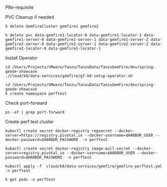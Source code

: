PRe-requisite


PVC Cleanup if needed
```shell
k delete GemFireCluster gemfire1 gemfire2

k delete pvc data-gemfire1-locator-0 data-gemfire1-locator-1 data-gemfire1-server-0 data-gemfire1-server-1 data-gemfire1-server-2 data-gemfire2-server-0 data-gemfire2-server-1 data-gemfire2-server-2 data-gemfire2-locator-0 data-gemfire2-locator-1
```


Install Operator

```shell
cd /Users/Projects/VMware/Tanzu/TanzuData/TanzuGemFire/dev/spring-geode-showcase
./cloud/k8/data-services/gemfire/gf-k8-setup-operator.sh
```


```shell
cd /Users/Projects/VMware/Tanzu/TanzuData/TanzuGemFire/dev/spring-geode-showcase
k create namespace perftest
```

Check port-forward

```shell
ps -ef | grep port-forward
```


Create perf test cluster

```shell
kubectl create secret docker-registry regsecret --docker-server=https://registry.pivotal.io --docker-username=$HARBOR_USER --docker-password=$HARBOR_PASSWORD  -n perftest
```

```shell
kubectl create secret docker-registry image-pull-secret --docker-server=registry.pivotal.io --docker-username=$HARBOR_USER --docker-password=$HARBOR_PASSWORD  -n perftest
```

```shell
kubectl apply -f  cloud/k8/data-services/gemfire/gemfire-perftest.yml -n perftest
```


```shell
k get pods -n perftest
```